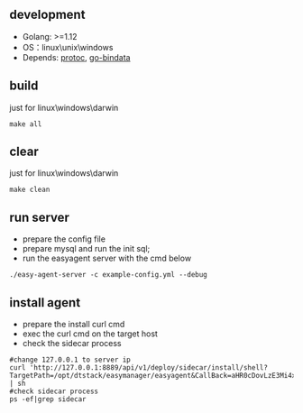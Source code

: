 <a name="29c80db5"></a>
## development

- Golang: >=1.12
- OS：linux\unix\windows
- Depends: [protoc](https://github.com/protocolbuffers/protobuf/releases/tag/v3.17.1), [go-bindata](https://github.com/go-bindata/go-bindata)


<a name="dd96ac2a"></a>
## build

just for linux\windows\darwin
```
make all 
```

## clear

just for linux\windows\darwin
```
make clean
```

## run server
- prepare the config file 
- prepare mysql and run the init sql;
- run the easyagent server with the cmd below
```
./easy-agent-server -c example-config.yml --debug
```

## install agent
- prepare the install curl cmd
- exec the curl cmd on the target host
- check the sidecar process
```
#change 127.0.0.1 to server ip
curl 'http://127.0.0.1:8889/api/v1/deploy/sidecar/install/shell?TargetPath=/opt/dtstack/easymanager/easyagent&CallBack=aHR0cDovLzE3Mi4xNi4xMC4zNzo4ODY0L2FwaS92Mi9hZ2VudC9pbnN0YWxsL2NhbGxiYWNrP2FpZD0tMQ==' | sh
#check sidecar process
ps -ef|grep sidecar

```